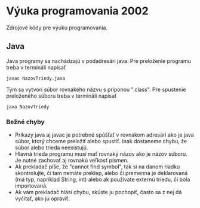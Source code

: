 # Výuka programovania 2002

Zdrojové kódy pre výuku programovania.

## Java

Java programy sa nachádzajú v podadresári java.
Pre preloženie programu treba v termináli napísať

`javac NazovTriedy.java`

Tým sa vytvorí súbor rovnakého názvu s príponou ".class".
Pre spustenie preloženého súboru treba v termináli napísať

`java NazovTriedy`

### Bežné chyby

- Príkazy java aj javac je potrebné spúšťať v rovnakom adresári ako je java súbor, ktorý chceme preložiť alebo spustiť. Inak dostaneme chybu, že súbor alebo trieda neexistujú.
- Hlavná trieda programu musí mať rovnaký názov ako je názov súboru. Je nutné zachovať aj rovnakú veľkosť písmen.
- Ak prekladač píše, že "cannot find symbol", tak si na danom riadku skontrolujte, či tam nemáte preklep, alebo či premenná je deklarovaná (má typ, napríklad String, int) alebo ak používate externú triedu, či bola importovaná.
- Ak vám prekladač hlási chybu, skúste ju pochopiť, často sa z nej dá vyčítať, ako ju opraviť.
